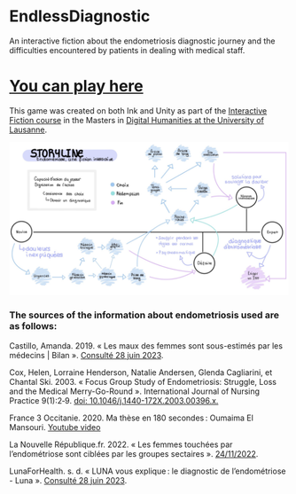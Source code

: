 # EndlessDiagnostic
An interactive fiction about the endometriosis diagnostic journey and the difficulties encountered by patients in dealing with medical staff. 

# [You can play here](https://titayna.itch.io/endlessdiagnostic)

This game was created on both Ink and Unity as part of the [Interactive Fiction course](https://applicationspub.unil.ch/interpub/noauth/php/Ud/ficheCours.php?v_enstyid=88165&v_langue=fr) in the Masters in [Digital Humanities at the University of Lausanne](https://www.unil.ch/formations/en/home/menuinst/masters/humanites-numeriques.html).

![StoryLine](Storyline.jpg)







### The sources of the information about endometriosis used are as follows: 

Castillo, Amanda. 2019. « Les maux des femmes sont sous-estimés par les médecins | Bilan ». [Consulté 28 juin 2023](https://www.bilan.ch/femmes-leaders/les-maux-des-femmes-sont-sous-estimes-par-les-medecins).

Cox, Helen, Lorraine Henderson, Natalie Andersen, Glenda Cagliarini, et Chantal Ski. 2003. « Focus Group Study of Endometriosis: Struggle, Loss and the Medical Merry-Go-Round ». International Journal of Nursing Practice 9(1):2‑9. [doi: 10.1046/j.1440-172X.2003.00396.x.](https://onlinelibrary.wiley.com/doi/abs/10.1046/j.1440-172X.2003.00396.x)

France 3 Occitanie. 2020. Ma thèse en 180 secondes : Oumaima El Mansouri. [Youtube video](https://www.youtube.com/watch?v=z62u2Io_wzs)

La Nouvelle République.fr. 2022. « Les femmes touchées par l’endométriose sont ciblées par les groupes sectaires ». [24/11/2022](https://www.lanouvellerepublique.fr/a-la-une/les-femmes-touchees-par-l-endometriose-sont-ciblees-par-les-groupes-sectaires).

LunaForHealth. s. d. « LUNA vous explique : le diagnostic de l’endométriose - Luna ». [Consulté 28 juin 2023](https://www.luna-endometriose.com/blog/endometriose/diagnostic-de-l-endometriose/).
